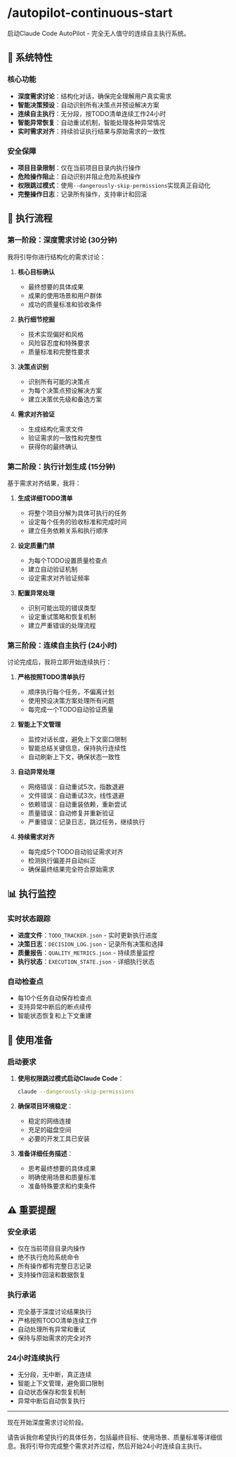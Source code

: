 # /autopilot-continuous-start
启动Claude Code AutoPilot - 完全无人值守的连续自主执行系统。

## 🎯 系统特性

### 核心功能
- **深度需求讨论**：结构化对话，确保完全理解用户真实需求
- **智能决策预设**：自动识别所有决策点并预设解决方案
- **连续自主执行**：无分段，按TODO清单连续工作24小时
- **智能异常恢复**：自动重试机制，智能处理各种异常情况
- **实时需求对齐**：持续验证执行结果与原始需求的一致性

### 安全保障
- **项目目录限制**：仅在当前项目目录内执行操作
- **危险操作阻止**：自动识别并阻止危险系统操作
- **权限跳过模式**：使用`--dangerously-skip-permissions`实现真正自动化
- **完整操作日志**：记录所有操作，支持审计和回滚

## 🚀 执行流程

### 第一阶段：深度需求讨论 (30分钟)
我将引导你进行结构化的需求讨论：

1. **核心目标确认**
   - 最终想要的具体成果
   - 成果的使用场景和用户群体
   - 成功的质量标准和验收条件

2. **执行细节挖掘**
   - 技术实现偏好和风格
   - 风险容忍度和特殊要求
   - 质量标准和完整性要求

3. **决策点识别**
   - 识别所有可能的决策点
   - 为每个决策点预设解决方案
   - 建立决策优先级和备选方案

4. **需求对齐验证**
   - 生成结构化需求文件
   - 验证需求的一致性和完整性
   - 获得你的最终确认

### 第二阶段：执行计划生成 (15分钟)
基于需求对齐结果，我将：

1. **生成详细TODO清单**
   - 将整个项目分解为具体可执行的任务
   - 设定每个任务的验收标准和完成时间
   - 建立任务依赖关系和执行顺序

2. **设定质量门禁**
   - 为每个TODO设置质量检查点
   - 建立自动验证机制
   - 设定需求对齐验证频率

3. **配置异常处理**
   - 识别可能出现的错误类型
   - 设定重试策略和恢复机制
   - 建立严重错误的处理流程

### 第三阶段：连续自主执行 (24小时)
讨论完成后，我将立即开始连续执行：

1. **严格按照TODO清单执行**
   - 顺序执行每个任务，不偏离计划
   - 使用预设决策方案处理所有问题
   - 每完成一个TODO自动验证质量

2. **智能上下文管理**
   - 监控对话长度，避免上下文窗口限制
   - 智能总结关键信息，保持执行连续性
   - 自动刷新上下文，确保状态一致性

3. **自动异常处理**
   - 网络错误：自动重试5次，指数退避
   - 文件错误：自动重试3次，线性退避
   - 依赖错误：自动重装依赖，重新尝试
   - 质量错误：自动修复并重新验证
   - 严重错误：记录日志，跳过任务，继续执行

4. **持续需求对齐**
   - 每完成5个TODO自动验证需求对齐
   - 检测执行偏差并自动纠正
   - 确保最终结果完全符合原始需求

## 📊 执行监控

### 实时状态跟踪
- **进度文件**：`TODO_TRACKER.json` - 实时更新执行进度
- **决策日志**：`DECISION_LOG.json` - 记录所有决策和选择
- **质量报告**：`QUALITY_METRICS.json` - 持续质量监控
- **执行状态**：`EXECUTION_STATE.json` - 详细执行状态

### 自动检查点
- 每10个任务自动保存检查点
- 支持异常中断后的断点续传
- 智能状态恢复和上下文重建

## 🔧 使用准备

### 启动要求
1. **使用权限跳过模式启动Claude Code**：
   ```bash
   claude --dangerously-skip-permissions
   ```

2. **确保项目环境稳定**：
   - 稳定的网络连接
   - 充足的磁盘空间
   - 必要的开发工具已安装

3. **准备详细任务描述**：
   - 思考最终想要的具体成果
   - 明确使用场景和质量标准
   - 准备特殊要求和约束条件

## ⚠️ 重要提醒

### 安全承诺
- 仅在当前项目目录内操作
- 绝不执行危险系统命令
- 所有操作都有完整日志记录
- 支持操作回滚和数据恢复

### 执行承诺
- 完全基于深度讨论结果执行
- 严格按照TODO清单连续工作
- 自动处理所有异常和重试
- 保持与原始需求的完全对齐

### 24小时连续执行
- 无分段，无中断，真正连续
- 智能上下文管理，避免窗口限制
- 自动状态保存和恢复机制
- 异常中断后自动恢复执行

---

现在开始深度需求讨论阶段。

请告诉我你希望执行的具体任务，包括最终目标、使用场景、质量标准等详细信息。我将引导你完成整个需求对齐过程，然后开始24小时连续自主执行。